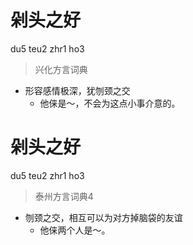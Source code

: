 # 剁头之好
du5 teu2 zhr1 ho3
> 兴化方言词典
- 形容感情极深，犹刎颈之交
  - 他俫是～，不会为这点小事介意的。

# 剁头之好
du5 teu2 zhr1 ho3
> 泰州方言词典4
- 刎颈之交，相互可以为对方掉脑袋的友谊
  - 他俫两个人是～。
